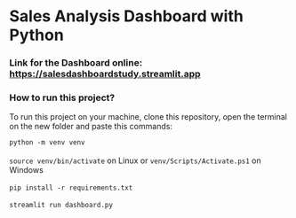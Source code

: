 # Sales Analysis Dashboard with Python

### Link for the Dashboard online: https://salesdashboardstudy.streamlit.app

### How to run this project?

To run this project on your machine, clone this repository, open the terminal on the new folder and paste this commands:

 ```python -m venv venv```\
 \
 ```source venv/bin/activate``` on Linux or ```venv/Scripts/Activate.ps1``` on Windows\
 \
 ```pip install -r requirements.txt```\
 \
 ```streamlit run dashboard.py```
